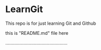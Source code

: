 # LearnGit
This repo is for just learning Git and Github

this is "README.md" file here


................................................